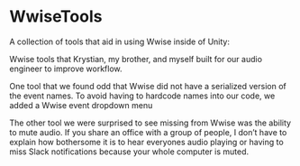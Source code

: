 # WwiseTools
A collection of tools that aid in using Wwise inside of Unity:

Wwise tools that Krystian, my brother, and myself built for our audio engineer to improve workflow.

One tool that we found odd that Wwise did not have a serialized version of the event names. To avoid having to hardcode names into our code, we added a Wwise event dropdown menu

The other tool we were surprised to see missing from Wwise was the ability to mute audio.  If you share an office with a group of people, I don’t have to explain how bothersome it is to hear everyones audio playing or having to miss Slack notifications because your whole computer is muted.

